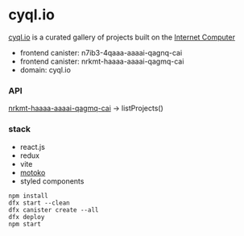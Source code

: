 # cyql.io

[cyql.io](https://cyql.io/) is a curated gallery of projects built on the [Internet Computer](https://internetcomputer.org/)

- frontend canister: n7ib3-4qaaa-aaaai-qagnq-cai
- frontend canister: nrkmt-haaaa-aaaai-qagmq-cai
- domain: cyql.io

### API

[nrkmt-haaaa-aaaai-qagmq-cai](https://a4gq6-oaaaa-aaaab-qaa4q-cai.raw.ic0.app/?id=nrkmt-haaaa-aaaai-qagmq-cai) -> listProjects()

### stack

- react.js
- redux
- vite
- [motoko](https://internetcomputer.org/docs/current/motoko/main/motoko)
- styled components

```
npm install
dfx start --clean
dfx canister create --all
dfx deploy
npm start
```
